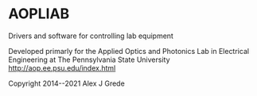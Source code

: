 AOPLIAB
=======

Drivers and software for controlling lab equipment

Developed primarly for the Applied Optics and Photonics Lab in Electrical Engineering at The Pennsylvania State University
http://aop.ee.psu.edu/index.html

Copyright 2014--2021 Alex J Grede
